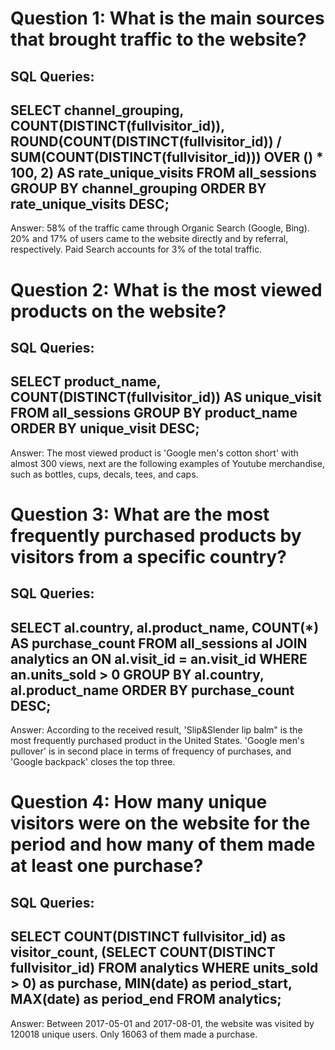 # Question 1: What is the main sources that brought traffic to the website?

SQL Queries: 
---
SELECT channel_grouping,
	COUNT(DISTINCT(fullvisitor_id)),
	ROUND(COUNT(DISTINCT(fullvisitor_id)) / SUM(COUNT(DISTINCT(fullvisitor_id))) OVER () * 100, 2) AS rate_unique_visits
FROM all_sessions
GROUP BY channel_grouping
ORDER BY rate_unique_visits DESC;
---

Answer: 
58% of the traffic came through Organic Search (Google, Bing). 20% and 17% of users came to the website directly and by referral, respectively. Paid Search accounts for 3% of the total traffic.


# Question 2: What is the most viewed products on the website?

SQL Queries:
---
SELECT product_name, 
	COUNT(DISTINCT(fullvisitor_id)) AS unique_visit
FROM all_sessions
GROUP BY product_name
ORDER BY unique_visit DESC;
---

Answer:
The most viewed product is 'Google men's cotton short' with almost 300 views, next are the following examples of Youtube merchandise, such as bottles, cups, decals, tees, and caps.


# Question 3: What are the most frequently purchased products by visitors from a specific country?

SQL Queries:
---
SELECT al.country, al.product_name, COUNT(*) AS purchase_count
FROM all_sessions al
JOIN analytics an ON al.visit_id = an.visit_id
WHERE an.units_sold > 0
GROUP BY al.country, al.product_name
ORDER BY purchase_count DESC;
---

Answer:
According to the received result, 'Slip&Slender lip balm" is the most frequently purchased product in the United States. 'Google men's pullover' is in second place in terms of frequency of purchases, and 'Google backpack' closes the top three.


# Question 4: How many unique visitors were on the website for the period and how many of them made at least one purchase? 

SQL Queries:
---
SELECT COUNT(DISTINCT fullvisitor_id) as visitor_count, 
	(SELECT COUNT(DISTINCT fullvisitor_id)
	 		FROM analytics
			WHERE units_sold > 0) as purchase,
    MIN(date) as period_start, 
    MAX(date) as period_end
FROM analytics;
---

Answer:
Between 2017-05-01 and 2017-08-01, the website was visited by 120018 unique users. Only 16063 of them made a purchase.
